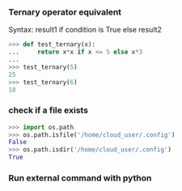 ### Ternary operator equivalent
Syntax: result1 if condition is True else result2
```python
>>> def test_ternary(x):
...     return x*x if x <= 5 else x*3
... 
>>> test_ternary(5)
25
>>> test_ternary(6)
18
```

### check if a file exists
```python
>>> import os.path
>>> os.path.isfile('/home/cloud_user/.config')
False
>>> os.path.isdir('/home/cloud_user/.config')
True
```

### Run external command with python



